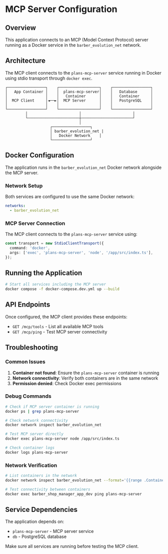 # MCP Server Configuration

## Overview

This application connects to an MCP (Model Context Protocol) server running as a Docker service in the `barber_evolution_net` network.

## Architecture

The MCP client connects to the `plans-mcp-server` service running in Docker using stdio transport through `docker exec`.

```
┌─────────────────┐    ┌──────────────────┐    ┌─────────────────┐
│   App Container │    │  plans-mcp-server│    │   Database      │
│                 │    │   Container      │    │   Container     │
│  MCP Client     │◄──►│  MCP Server      │    │   PostgreSQL    │
│                 │    │                  │    │                 │
└─────────────────┘    └──────────────────┘    └─────────────────┘
         │                       │                       │
         └───────────────────────┼───────────────────────┘
                                 │
                    ┌─────────────────┐
                    │ barber_evolution_net |
                    │   Docker Network    │
                    └─────────────────┘
```

## Docker Configuration

The application runs in the `barber_evolution_net` Docker network alongside the MCP server.

### Network Setup

Both services are configured to use the same Docker network:

```yaml
networks:
  - barber_evolution_net
```

### MCP Server Connection

The MCP client connects to the `plans-mcp-server` service using:

```typescript
const transport = new StdioClientTransport({
  command: 'docker',
  args: ['exec', 'plans-mcp-server', 'node', '/app/src/index.ts'],
});
```

## Running the Application

```bash
# Start all services including the MCP server
docker compose -f docker-compose.dev.yml up --build
```

## API Endpoints

Once configured, the MCP client provides these endpoints:

- `GET /mcp/tools` - List all available MCP tools
- `GET /mcp/ping` - Test MCP server connectivity

## Troubleshooting

### Common Issues

1. **Container not found**: Ensure the `plans-mcp-server` container is running
2. **Network connectivity**: Verify both containers are in the same network
3. **Permission denied**: Check Docker exec permissions

### Debug Commands

```bash
# Check if MCP server container is running
docker ps | grep plans-mcp-server

# Check network connectivity
docker network inspect barber_evolution_net

# Test MCP server directly
docker exec plans-mcp-server node /app/src/index.ts

# Check container logs
docker logs plans-mcp-server
```

### Network Verification

```bash
# List containers in the network
docker network inspect barber_evolution_net --format='{{range .Containers}}{{.Name}} {{end}}'

# Test connectivity between containers
docker exec barber_shop_manager_app_dev ping plans-mcp-server
```

## Service Dependencies

The application depends on:
- `plans-mcp-server` - MCP server service
- `db` - PostgreSQL database

Make sure all services are running before testing the MCP client. 